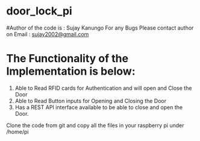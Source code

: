 # door_lock_pi
#Author of the code is : Sujay Kanungo
For any Bugs Please contact author on Email : sujay2002@gmail.com
# The Functionality of the Implementation is below:

1. Able to Read RFID cards for Authentication and will open and Close the Door
2. Able to Read Button inputs for Opening and Closing the Door
3. Has a REST API interface available to be able to close and open the Door.

Clone the code from git and copy all the files in your raspberry pi under /home/pi
